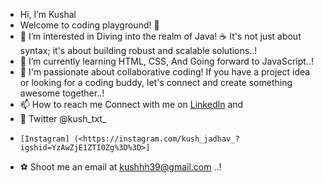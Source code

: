 -  Hi, I’m Kushal
-  Welcome to coding playground! 🚀
- 👀 I’m interested in Diving into the realm of Java! ☕️ It's not just about syntax; it's about building robust and scalable solutions..!
- 🌱 I’m currently learning HTML, CSS, And Going forward to JavaScript..!
- 💞️ I'm passionate about collaborative coding! If you have a project idea or looking for a coding buddy, let's connect and create something awesome together..!
- 📫 How to reach me Connect with me on [LinkedIn](<https://www.linkedin.com/in/kushal-jadhav-a57651296>) and
- 🦭 Twitter @kush_txt_
-     [Instagram] (<https://instagram.com/kush_jadhav_?igshid=YzAwZjE1ZTI0Zg%3D%3D>]
- ⚽ Shoot me an email at <kushhh39@gmail.com> ..!

<!---
kushllh/kushllh is a ✨ special ✨ repository because its `README.md` (this file) appears on your GitHub profile.
You can click the Preview link to take a look at your changes.
--->
